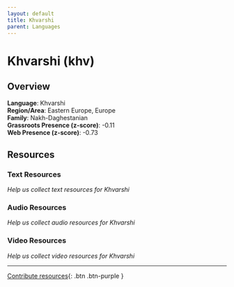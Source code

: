```yaml
---
layout: default
title: Khvarshi
parent: Languages
---
```


# Khvarshi (khv)

## Overview

**Language**: Khvarshi  
**Region/Area**: Eastern Europe, Europe  
**Family**: Nakh-Daghestanian  
**Grassroots Presence (z-score)**: -0.11  
**Web Presence (z-score)**: -0.73  

## Resources

### Text Resources
*Help us collect text resources for Khvarshi*

### Audio Resources
*Help us collect audio resources for Khvarshi*

### Video Resources
*Help us collect video resources for Khvarshi*

---

[Contribute resources](https://forms.office.com/e/1SfLJx3u1r){: .btn .btn-purple }
